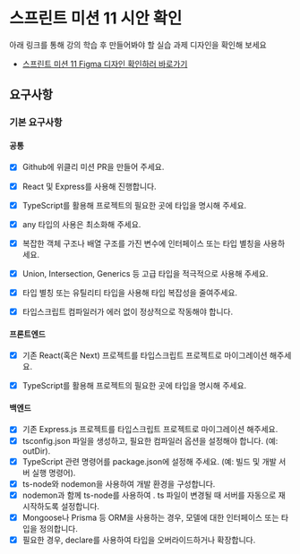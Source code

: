 # 스프린트 미션 11 시안 확인

아래 링크를 통해 강의 학습 후 만들어봐야 할 실습 과제 디자인을 확인해 보세요

- [스프린트 미션 11 Figma 디자인 확인하러 바로가기](https://www.figma.com/design/EWfmnBJU3fdkeHKyYBQW6L/%5B%EC%8A%A4%ED%94%84%EB%A6%B0%ED%84%B0%EC%9A%A9%5D-%ED%8C%90%EB%8B%A4%EB%A7%88%EC%BC%93?node-id=16034-14726&t=QOkQFFiW9383Kxlw-1)

## 요구사항
### 기본 요구사항
#### 공통

- [x]  Github에 위클리 미션 PR을 만들어 주세요.
- [x]  React 및 Express를 사용해 진행합니다.
- [x]  TypeScript를 활용해 프로젝트의 필요한 곳에 타입을 명시해 주세요.
- [x]  any 타입의 사용은 최소화해 주세요.
- [x]  복잡한 객체 구조나 배열 구조를 가진 변수에 인터페이스 또는 타입 별칭을 사용하세요.
- [x]  Union, Intersection, Generics 등 고급 타입을 적극적으로 사용해 주세요.
- [x]  타입 별칭 또는 유틸리티 타입을 사용해 타입 복잡성을 줄여주세요.
- [x]  타입스크립트 컴파일러가 에러 없이 정상적으로 작동해야 합니다.



#### 프론트엔드

- [x] 기존 React(혹은 Next) 프로젝트를 타입스크립트 프로젝트로 마이그레이션 해주세요.
- [x] TypeScript를 활용해 프로젝트의 필요한 곳에 타입을 명시해 주세요.



#### 백엔드

- [x] 기존 Express.js 프로젝트를 타입스크립트 프로젝트로 마이그레이션 해주세요.
- [x] tsconfig.json 파일을 생성하고, 필요한 컴파일러 옵션을 설정해야 합니다. (예: outDir).
- [x] TypeScript 관련 명령어를 package.json에 설정해 주세요. (예: 빌드 및 개발 서버 실행 명령어).
- [x] ts-node와 nodemon을 사용하여 개발 환경을 구성합니다.
- [x] nodemon과 함께 ts-node를 사용하여 . ts 파일이 변경될 때 서버를 자동으로 재시작하도록 설정합니다.
- [x] Mongoose나 Prisma 등 ORM을 사용하는 경우, 모델에 대한 인터페이스 또는 타입을 정의합니다.
- [x] 필요한 경우, declare를 사용하여 타입을 오버라이드하거나 확장합니다.

